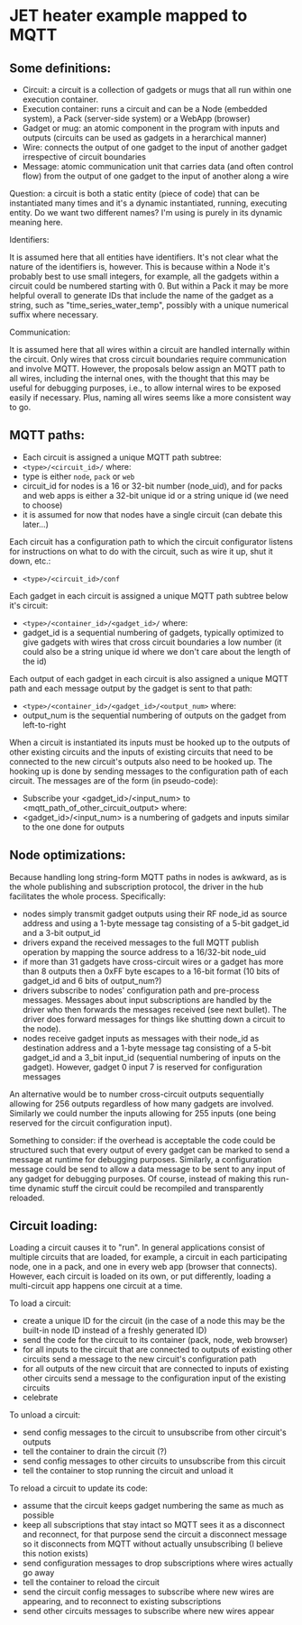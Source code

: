 JET heater example mapped to MQTT
=================================

Some definitions:
-----------------

- Circuit: a circuit is a collection of gadgets or mugs that all run within one execution container.
- Execution container: runs a circuit and can be a Node (embedded system), a Pack (server-side system)
  or a WebApp (browser)
- Gadget or mug: an atomic component in the program with inputs and outputs (circuits can be used as
  gadgets in a herarchical manner)
- Wire: connects the output of one gadget to the input of another gadget irrespective of circuit boundaries
- Message: atomic communication unit that carries data (and often control flow) from the output of one
  gadget to the input of another along a wire

Question: a circuit is both a static entity (piece of code) that can be instantiated many times
and it's a dynamic instantiated, running, executing entity. Do we want two different names? I'm
using is purely in its dynamic meaning here.

Identifiers:

It is assumed here that all entities have identifiers. It's not clear what the nature of the
identifiers is, however. This is because within a Node it's probably best to use small integers, for
example, all the gadgets within a circuit could be numbered starting with 0. But within a
Pack it may be more helpful overall to generate IDs that include the name of the gadget as a string,
such as "time_series_water_temp", possibly with a unique numerical suffix where necessary.

Communication:

It is assumed here that all wires within a circuit are handled internally within the circuit.
Only wires that cross circuit boundaries require communication and involve MQTT.
However, the proposals below assign an MQTT path to all wires, including the internal ones,
with the thought that this may be useful for debugging purposes, i.e., to allow internal
wires to be exposed easily if necessary.
Plus, naming all wires seems like a more consistent way to go.

MQTT paths:
-----------

- Each circuit is assigned a unique MQTT path subtree:
- `<type>/<circuit_id>/`
where:
- type is either `node`, `pack` or `web`
- circuit_id for nodes is a 16 or 32-bit number (node_uid), and for packs and web apps is either
  a 32-bit unique id or a string unique id (we need to choose)
- it is assumed for now that nodes have a single circuit (can debate this later...)

Each circuit has a configuration path to which the circuit configurator listens for instructions
  on what to do with the circuit, such as wire it up, shut it down, etc.:
- `<type>/<circuit_id>/conf`

Each gadget in each circuit is assigned a unique MQTT path subtree below it's circuit:
- `<type>/<container_id>/<gadget_id>/`
where:
- gadget_id is a sequential numbering of gadgets, typically optimized to give gadgets with wires
  that cross circuit boundaries a low number (it could also be a string unique id where we don't
  care about the length of the id)

Each output of each gadget in each circuit is also assigned a unique MQTT path and each message
output by the gadget is sent to that path:
- `<type>/<container_id>/<gadget_id>/<output_num>`
where:
- output_num is the sequential numbering of outputs on the gadget from left-to-right

When a circuit is instantiated its inputs must be hooked up to the outputs of other existing
circuits and the inputs of existing circuits that need to be connected to the new circuit's
outputs also need to be hooked up. The hooking up is done by sending messages to the configuration
path of each circuit. The messages are of the form (in pseudo-code):
- Subscribe your <gadget_id>/<input_num> to <mqtt_path_of_other_circuit_output>
where:
- <gadget_id>/<input_num> is a numbering of gadgets and inputs similar to the one done for outputs

Node optimizations:
-------------------

Because handling long string-form MQTT paths in nodes is awkward, as is the whole publishing and
subscription protocol, the driver in the hub facilitates the whole process. Specifically:
- nodes simply transmit gadget outputs using their RF node_id as source address and using a 1-byte
  message tag consisting of a 5-bit gadget_id and a 3-bit output_id
- drivers expand the received messages to the full MQTT publish operation by mapping the
  source address to a 16/32-bit node_uid
- if more than 31 gadgets have cross-circuit wires or a gadget has more than 8 outputs then a
  0xFF byte escapes to a 16-bit format (10 bits of gadget_id and 6 bits of output_num?)
- drivers subscribe to nodes' configuration path and pre-process messages. Messages about
  input subscriptions are handled by the driver who then forwards the messages received (see
  next bullet). The driver does forward messages for things like shutting down a circuit to the
  node).
- nodes receive gadget inputs as messages with their node_id as destination address and a 1-byte
  message tag consisting of a 5-bit gadget_id and a 3_bit input_id (sequential numbering of
  inputs on the gadget). However, gadget 0 input 7 is reserved for configuration messages

An alternative would be to number cross-circuit outputs sequentially allowing for 256 outputs
regardless of how many gadgets are involved. Similarly we could number the inputs allowing for
255 inputs (one being reserved for the circuit configuration input).

Something to consider: if the overhead is acceptable the code could be structured such that
every output of every gadget can be marked to send a message at runtime for debugging purposes.
Similarly, a configuration message could be send to allow a data message to be sent to any input
of any gadget for debugging purposes. Of course, instead of making this run-time dynamic stuff
the circuit could be recompiled and transparently reloaded.

Circuit loading:
----------------

Loading a circuit causes it to "run". In general applications consist of multiple circuits that
are loaded, for example, a circuit in each participating node, one in a pack, and one in every
web app (browser that connects). However, each circuit is loaded on its own, or put differently,
loading a multi-circuit app happens one circuit at a time.

To load a circuit:
- create a unique ID for the circuit (in the case of a node this may be the built-in node ID instead
  of a freshly generated ID)
- send the code for the circuit to its container (pack, node, web browser)
- for all inputs to the circuit that are connected to outputs of existing other circuits send
  a message to the new circuit's configuration path
- for all outputs of the new circuit that are connected to inputs of existing other circuits send
  a message to the configuration input of the existing circuits
- celebrate

To unload a circuit:
- send config messages to the circuit to unsubscribe from other circuit's outputs
- tell the container to drain the circuit (?)
- send config messages to other circuits to unsubscribe from this circuit
- tell the container to stop running the circuit and unload it

To reload a circuit to update its code:
- assume that the circuit keeps gadget numbering the same as much as possible
- keep all subscriptions that stay intact so MQTT sees it as a disconnect and reconnect, for
  that purpose send the circuit a disconnect message so it disconnects from MQTT without
  actually unsubscribing (I believe this notion exists)
- send configuration messages to drop subscriptions where wires actually go away
- tell the container to reload the circuit
- send the circuit config messages to subscribe where new wires are appearing, and to
  reconnect to existing subscriptions
- send other circuits messages to subscribe where new wires appear

